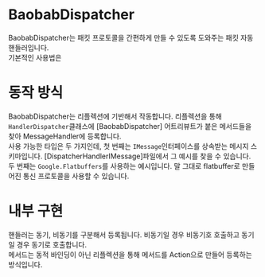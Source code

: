 ﻿# BaobabDispatcher
BaobabDispatcher는 패킷 프로토콜을 간편하게 만들 수 있도록 도와주는 패킷 자동 핸들러입니다.  
기본적인 사용법은 
  
# 동작 방식
BaobabDispatcher는 리플렉션에 기반해서 작동합니다. 리플렉션을 통해 `HandlerDispatcher`클래스에 [BaobabDispatcher] 어트리뷰트가 붙은 메서드들을 찾아 MessageHandler에 등록합니다.  
사용 가능한 타입은 두 가지인데, 첫 번째는 `IMessage`인터페이스를 상속받는 메시지 스키마입니다. [DispatcherHandlerIMessage]파일에서 그 예시를 찾을 수 있습니다.  
두 번째는 `Google.Flatbuffers`를 사용하는 예시입니다. 말 그대로 flatbuffer로 만들어진 통신 프로토콜을 사용할 수 있습니다.  

# 내부 구현
핸들러는 동기, 비동기를 구분해서 등록됩니다. 비동기일 경우 비동기호 호출하고 동기일 경우 동기로 호출합니다.  
메서드는 동적 바인딩이 아닌 리플렉션을 통해 메서드를 Action으로 만들어 등록하는 방식입니다.
